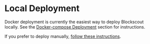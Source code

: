 # Local Deployment

Docker deployment is currently the easiest way to deploy Blockscout locally. See the [Docker-compose Deployment](../setup-and-run-blockscout/deployment/docker-compose-deployment.md) section for instructions.

If you prefer to deploy manually, [follow these instructions](../setup-and-run-blockscout/deployment/manual-deployment-guide/).
